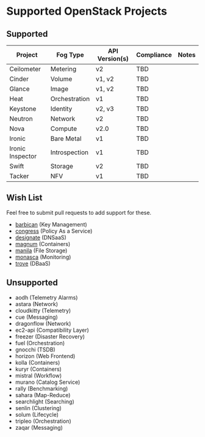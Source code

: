 # Supported OpenStack Projects

## Supported

| Project          | Fog Type      | API Version(s) | Compliance | Notes |
|------------------|---------------|----------------|------------|-------|
| Ceilometer       | Metering      | v2             | TBD        |       |
| Cinder           | Volume        | v1, v2         | TBD        |       |
| Glance           | Image         | v1, v2         | TBD        |       |
| Heat             | Orchestration | v1             | TBD        |       |
| Keystone         | Identity      | v2, v3         | TBD        |       |
| Neutron          | Network       | v2             | TBD        |       |
| Nova             | Compute       | v2.0           | TBD        |       |
| Ironic           | Bare Metal    | v1             | TBD        |       |
| Ironic Inspector | Introspection | v1             | TBD        |       |
| Swift            | Storage       | v2             | TBD        |       |
| Tacker           | NFV           | v1             | TBD        |       |

## Wish List

Feel free to submit pull requests to add support for these.

* [barbican](https://wiki.openstack.org/wiki/Barbican) (Key Management)
* [congress](https://wiki.openstack.org/wiki/Congress) (Policy As a Service)
* [designate](https://wiki.openstack.org/wiki/Designate) (DNSaaS)
* [magnum](https://wiki.openstack.org/wiki/Magnum) (Containers)
* [manila](https://wiki.openstack.org/wiki/Manila) (File Storage)
* [monasca](https://wiki.openstack.org/wiki/Monasca) (Monitoring)
* [trove](https://wiki.openstack.org/wiki/Trove) (DBaaS)

## Unsupported

* aodh (Telemetry Alarms)
* astara (Network)
* cloudkitty (Telemetry)
* cue (Messaging)
* dragonflow (Network)
* ec2-api (Compatibility Layer)
* freezer (Disaster Recovery)
* fuel (Orchestration)
* gnocchi (TSDB)
* horizon (Web Frontend)
* kolla (Containers)
* kuryr (Containers)
* mistral (Workflow)
* murano (Catalog Service)
* rally (Benchmarking)
* sahara (Map-Reduce)
* searchlight (Searching)
* senlin (Clustering)
* solum (Lifecycle)
* tripleo (Orchestration)
* zaqar (Messaging)

